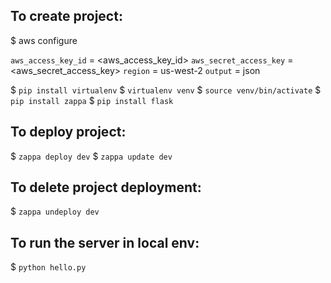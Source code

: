 ## To create project:
$ aws configure

`aws_access_key_id` = <aws_access_key_id>
`aws_secret_access_key` = <aws_secret_access_key>
`region` = us-west-2
`output` = json

$ `pip install virtualenv`
$ `virtualenv venv`
$ `source venv/bin/activate`
$ `pip install zappa`
$ `pip install flask`

## To deploy project:

$ `zappa deploy dev`
$ `zappa update dev`

## To delete project deployment:

$ `zappa undeploy dev`

## To run the server in local env:

$ `python hello.py`


